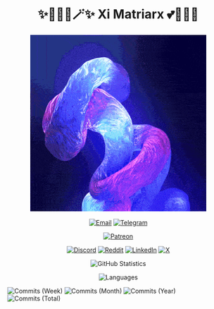 <h1 align="center">✨🧚🏻‍♀️🪄✨ Xi Matriarx  💕🦄🌈🏰</h1>

<p align="center">
    <img src="fractal.gif">
</p>

<p align="center">
    <a href="mailto:xi@ximatriarx.io"><img src="https://img.shields.io/badge/xi%40ximatriarx.io-404040?style=flat" alt="Email"></a>
    <a href="https://t.me/ximatriarx"><img src="https://img.shields.io/badge/-Telegram-404040?style=flat&logo=Telegram" alt="Telegram"></a>
</p>

<p align="center">
    <a href="https://patreon.com/XiMatriarx" target="_blank"><img src="https://img.shields.io/badge/-Patreon-404040?style=flat&logo=Patreon" alt="Patreon"></a>
</p>

<p align="center">
    <a href="https://discord.gg/XiMatriarx" target="_blank"><img src="https://img.shields.io/discord/XiMatriarx?style=flat&logo=Discord&label=Discord&labelColor=404040&color=404040" alt="Discord"></a>
    <a href="https://www.reddit.com/r/XiMatriarx" target="_blank"><img src="https://img.shields.io/badge/-Reddit-404040?style=flat&logo=Reddit" alt="Reddit"></a>
    <a href="https://linkedin.com/in/XiMatriarx" target="_blank"><img src="https://img.shields.io/badge/-LinkedIn-404040?style=flat&logo=LinkedIn" alt="LinkedIn"></a>
    <a href="https://twitter.com/XiMatriarx" target="_blank"><img src="https://img.shields.io/badge/-X-404040?style=flat&logo=X" alt="X"></a>
</p>

<p align="center">
    <img src="https://github-readme-stats.vercel.app/api?username=XiMatriarx&show=reviews,discussions_started,discussions_answered,prs_merged,prs_merged_percentage&show_icons=true&hide_title=true&hide_border=true&theme=transparent&title_color=ff00ff&text_color=808080&icon_color=ff00ff&border_color=808080&border_radius=8" alt="GitHub Statistics">
</p>

<p align="center">
    <img src="https://github-readme-stats.vercel.app/api/top-langs/?username=XiMatriarx&size_weight=1&count_weight=0&langs_count=10&layout=donut&hide_title=true&hide_border=true&theme=transparent&title_color=ff00ff&text_color=808080&border_color=808080&border_radius=8" alt="Languages">
</p>

<p>
	<image src="https://img.shields.io/github/commit-activity/w/XiMatriarx/ximatriarx?style=flat&label=Commits&labelColor=404040&color=c000c0" alt="Commits (Week)">
	<image src="https://img.shields.io/github/commit-activity/m/XiMatriarx/ximatriarx?style=flat&label=Commits&labelColor=404040&color=c000c0" alt="Commits (Month)">
	<image src="https://img.shields.io/github/commit-activity/y/XiMatriarx/ximatriarx?style=flat&label=Commits&labelColor=404040&color=c000c0" alt="Commits (Year)">
	<image src="https://img.shields.io/github/commit-activity/t/XiMatriarx/ximatriarx?style=flat&label=Commits&labelColor=404040&color=c000c0" alt="Commits (Total)">
</p>

